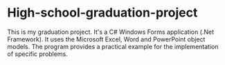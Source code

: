 # High-school-graduation-project

This is my graduation project. It's a C# Windows Forms application (.Net Framework). It uses the Microsoft Excel, Word and PowerPoint object models. 
The program provides a practical example for the implementation of specific problems.
